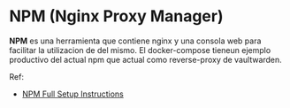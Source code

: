 # NPM (Nginx Proxy Manager)

**NPM** es una herramienta que contiene nginx y una consola web para facilitar la utilizacion de del mismo.
El docker-compose tieneun ejemplo productivo del actual npm que actual como reverse-proxy de vaultwarden.

Ref:
- [NPM Full Setup Instructions](https://nginxproxymanager.com/setup/)